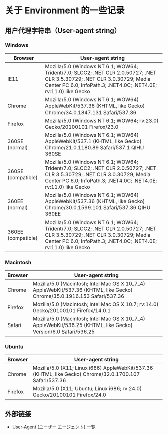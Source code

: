 # 关于 Environment 的一些记录

## 用户代理字符串（User-agent string）

### Windows

Browser | User-agent string
--------|------------------
IE11 | Mozilla/5.0 (Windows NT 6.1; WOW64; Trident/7.0; SLCC2; .NET CLR 2.0.50727; .NET CLR 3.5.30729; .NET CLR 3.0.30729; Media Center PC 6.0; InfoPath.3; .NET4.0C; .NET4.0E; rv:11.0) like Gecko
Chrome | Mozilla/5.0 (Windows NT 6.1; WOW64) AppleWebKit/537.36 (KHTML, like Gecko) Chrome/34.0.1847.131 Safari/537.36
Firefox | Mozilla/5.0 (Windows NT 6.1; WOW64; rv:23.0) Gecko/20100101 Firefox/23.0
360SE (normal) | Mozilla/5.0 (Windows NT 6.1; WOW64) AppleWebKit/537.1 (KHTML, like Gecko) Chrome/21.0.1180.89 Safari/537.1 QIHU 360SE
360SE (compatible) | Mozilla/5.0 (Windows NT 6.1; WOW64; Trident/7.0; SLCC2; .NET CLR 2.0.50727; .NET CLR 3.5.30729; .NET CLR 3.0.30729; Media Center PC 6.0; InfoPath.3; .NET4.0C; .NET4.0E; rv:11.0) like Gecko
360EE (normal) | Mozilla/5.0 (Windows NT 6.1; WOW64) AppleWebKit/537.36 (KHTML, like Gecko) Chrome/30.0.1599.101 Safari/537.36 QIHU 360EE
360EE (compatible) | Mozilla/5.0 (Windows NT 6.1; WOW64; Trident/7.0; SLCC2; .NET CLR 2.0.50727; .NET CLR 3.5.30729; .NET CLR 3.0.30729; Media Center PC 6.0; InfoPath.3; .NET4.0C; .NET4.0E; rv:11.0) like Gecko

### Macintosh

Browser | User-agent string
--------|------------------
Chrome | Mozilla/5.0 (Macintosh; Intel Mac OS X 10_7_4) AppleWebKit/537.36 (KHTML, like Gecko) Chrome/35.0.1916.153 Safari/537.36
Firefox | Mozilla/5.0 (Macintosh; Intel Mac OS X 10.7; rv:14.0) Gecko/20100101 Firefox/14.0.1
Safari | Mozilla/5.0 (Macintosh; Intel Mac OS X 10_7_4) AppleWebKit/536.25 (KHTML, like Gecko) Version/6.0 Safari/536.25

### Ubuntu

Browser | User-agent string
--------|------------------
Chrome | Mozilla/5.0 (X11; Linux i686) AppleWebKit/537.36 (KHTML, like Gecko) Chrome/32.0.1700.107 Safari/537.36
Firefox | Mozilla/5.0 (X11; Ubuntu; Linux i686; rv:24.0) Gecko/20100101 Firefox/24.0

## 外部链接

- [User-Agent (ユーザー エージェント) 一覧](http://utaukitune.ldblog.jp/archives/65696057.html)
